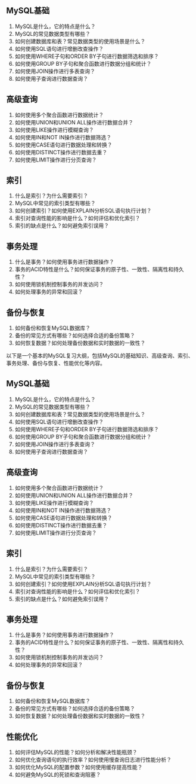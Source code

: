 ## MySQL基础

1. MySQL是什么，它的特点是什么？
2. MySQL的常见数据类型有哪些？
3. 如何创建数据库和表？常见数据类型的使用场景是什么？
4. 如何使用SQL语句进行增删改查操作？
5. 如何使用WHERE子句和ORDER BY子句进行数据筛选和排序？
6. 如何使用GROUP BY子句和聚合函数进行数据分组和统计？
7. 如何使用JOIN操作进行多表查询？
8. 如何使用子查询进行数据查询？

## 高级查询

1. 如何使用多个聚合函数进行数据统计？
2. 如何使用UNION和UNION ALL操作进行数据合并？
3. 如何使用LIKE操作进行模糊查询？
4. 如何使用IN和NOT IN操作进行数据筛选？
5. 如何使用CASE语句进行数据处理和转换？
6. 如何使用DISTINCT操作进行数据去重？
7. 如何使用LIMIT操作进行分页查询？

## 索引

1. 什么是索引？为什么需要索引？
2. MySQL中常见的索引类型有哪些？
3. 如何创建索引？如何使用EXPLAIN分析SQL语句执行计划？
4. 索引对查询性能的影响是什么？如何评估和优化索引？
5. 索引的缺点是什么？如何避免索引误用？

## 事务处理

1. 什么是事务？如何使用事务进行数据操作？
2. 事务的ACID特性是什么？如何保证事务的原子性、一致性、隔离性和持久性？
3. 如何使用锁机制控制事务的并发访问？
4. 如何处理事务的异常和回滚？

## 备份与恢复

1. 如何备份和恢复MySQL数据库？
2. 备份的常见方式有哪些？如何选择合适的备份策略？
3. 如何恢复数据？如何处理备份数据和实时数据的一致性？

以下是一个基本的MySQL复习大纲，包括MySQL的基础知识、高级查询、索引、事务处理、备份与恢复、性能优化等内容。

## MySQL基础

1. MySQL是什么，它的特点是什么？
2. MySQL的常见数据类型有哪些？
3. 如何创建数据库和表？常见数据类型的使用场景是什么？
4. 如何使用SQL语句进行增删改查操作？
5. 如何使用WHERE子句和ORDER BY子句进行数据筛选和排序？
6. 如何使用GROUP BY子句和聚合函数进行数据分组和统计？
7. 如何使用JOIN操作进行多表查询？
8. 如何使用子查询进行数据查询？

## 高级查询

1. 如何使用多个聚合函数进行数据统计？
2. 如何使用UNION和UNION ALL操作进行数据合并？
3. 如何使用LIKE操作进行模糊查询？
4. 如何使用IN和NOT IN操作进行数据筛选？
5. 如何使用CASE语句进行数据处理和转换？
6. 如何使用DISTINCT操作进行数据去重？
7. 如何使用LIMIT操作进行分页查询？

## 索引

1. 什么是索引？为什么需要索引？
2. MySQL中常见的索引类型有哪些？
3. 如何创建索引？如何使用EXPLAIN分析SQL语句执行计划？
4. 索引对查询性能的影响是什么？如何评估和优化索引？
5. 索引的缺点是什么？如何避免索引误用？

## 事务处理

1. 什么是事务？如何使用事务进行数据操作？
2. 事务的ACID特性是什么？如何保证事务的原子性、一致性、隔离性和持久性？
3. 如何使用锁机制控制事务的并发访问？
4. 如何处理事务的异常和回滚？

## 备份与恢复

1. 如何备份和恢复MySQL数据库？
2. 备份的常见方式有哪些？如何选择合适的备份策略？
3. 如何恢复数据？如何处理备份数据和实时数据的一致性？

## 性能优化

1. 如何评估MySQL的性能？如何分析和解决性能瓶颈？
2. 如何优化查询语句的执行效率？如何使用慢查询日志进行性能分析？
3. 如何优化MySQL的配置参数？如何使用缓存提高性能？
4. 如何避免MySQL的死锁和查询阻塞？